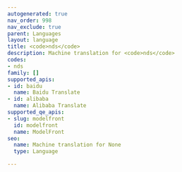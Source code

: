 ```yaml
---
autogenerated: true
nav_order: 998
nav_exclude: true
parent: Languages
layout: language
title: <code>nds</code>
description: Machine translation for <code>nds</code>
codes:
- nds
family: []
supported_apis:
- id: baidu
  name: Baidu Translate
- id: alibaba
  name: Alibaba Translate
supported_qe_apis:
- slug: modelfront
  id: modelfront
  name: ModelFront
seo:
  name: Machine translation for None
  type: Language

---
```


